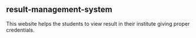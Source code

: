 ## result-management-system
This website helps the students to view result in their institute giving proper credentials.
